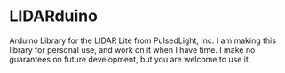 # LIDARduino
Arduino Library for the LIDAR Lite from PulsedLight, Inc.
I am making this library for personal use, and work on it
when I have time. I make no guarantees on future
development, but you are welcome to use it.
